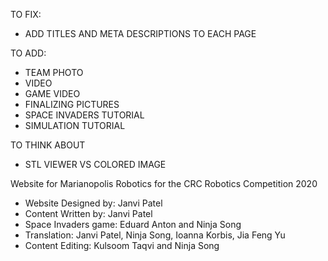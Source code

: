 TO FIX:
- ADD TITLES AND META DESCRIPTIONS TO EACH PAGE

TO ADD:
- TEAM PHOTO
- VIDEO
- GAME VIDEO
- FINALIZING PICTURES
- SPACE INVADERS TUTORIAL
- SIMULATION TUTORIAL

TO THINK ABOUT
- STL VIEWER VS COLORED IMAGE

Website for Marianopolis Robotics for the CRC Robotics Competition 2020

- Website Designed by: Janvi Patel
- Content Written by: Janvi Patel
- Space Invaders game: Eduard Anton and Ninja Song
- Translation: Janvi Patel, Ninja Song, Ioanna Korbis, Jia Feng Yu
- Content Editing: Kulsoom Taqvi and Ninja Song